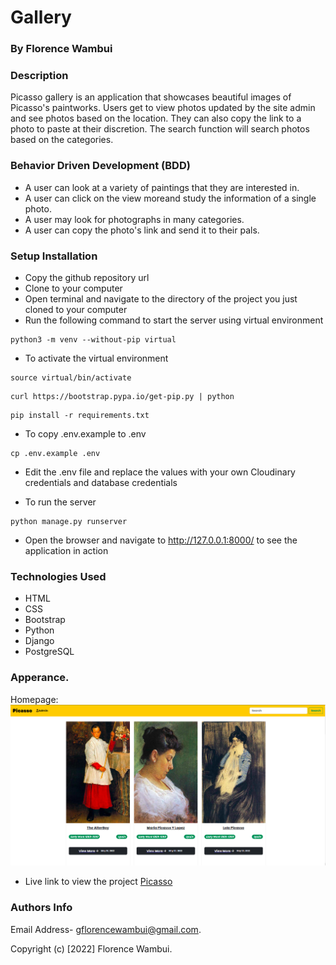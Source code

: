# Gallery
### By Florence Wambui

### Description

Picasso gallery is an application that showcases beautiful images of Picasso's paintworks. Users get to view photos updated by the site admin and see photos based on the location. They can also copy the link to a photo to paste at their discretion. The search function will search photos based on the categories.


### Behavior Driven Development (BDD)
- A user can look at a variety of paintings that they are interested in.
- A user can click on the view moreand study the information of a single photo.
- A user may look for photographs in many categories.
- A user can copy the photo's link and send it to their pals.

### Setup Installation

- Copy the github repository url
- Clone to your computer
- Open terminal and navigate to the directory of the project you just cloned to your computer
- Run the following command to start the server using virtual environment

```
python3 -m venv --without-pip virtual
```

- To activate the virtual environment

```
source virtual/bin/activate
```

```
curl https://bootstrap.pypa.io/get-pip.py | python
```

```
pip install -r requirements.txt
```

- To copy .env.example to .env

```
cp .env.example .env
```

- Edit the .env file and replace the values with your own Cloudinary credentials and database credentials

- To run the server

```
python manage.py runserver

```


- Open the browser and navigate to http://127.0.0.1:8000/ to see the application in action

### Technologies Used
- HTML
- CSS
- Bootstrap
- Python
- Django
- PostgreSQL

### Apperance.
Homepage:
![HomePage](/static/photos/landing.png)

- Live link to view the project <a target="_target" href="https://picassogallery.herokuapp.com/">Picasso</a>

### Authors Info
Email Address- gflorencewambui@gmail.com.

Copyright (c) [2022] Florence Wambui.
